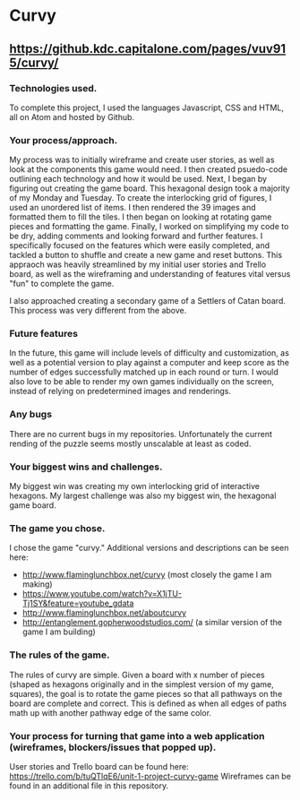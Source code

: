 Curvy
====================
https://github.kdc.capitalone.com/pages/vuv915/curvy/
---------------------
### Technologies used.
To complete this project, I used the languages Javascript, CSS and HTML, all on Atom and hosted by Github.

### Your process/approach.
My process was to initially wireframe and create user stories, as well as look at the components this game would need. I then created psuedo-code outlining each technology and how it would be used. Next, I began by figuring out creating the game board. This hexagonal design took a majority of my Monday and Tuesday. To create the interlocking grid of figures, I used an unordered list of items. I then rendered the 39 images and formatted them to fill the tiles. I then began on looking at rotating game pieces and formatting the game. Finally, I worked on simplifying my code to be dry, adding comments and looking forward and further features. I specifically focused on the features which were easily completed, and tackled a button to shuffle and create a new game and reset buttons. This appraoch was heavily streamlined by my initial user stories and Trello board, as well as the wireframing and understanding of features vital versus "fun" to complete the game.

I also approached creating a secondary game of a Settlers of Catan board. This process was very different from the above.

### Future features
In the future, this game will include levels of difficulty and customization, as well as a potential version to play against a computer and keep score as the number of edges successfully matched up in each round or turn. I would also love to be able to render my own games individually on the screen, instead of relying on predetermined images and renderings.

### Any bugs
There are no current bugs in my repositories. Unfortunately the current rending of the puzzle seems mostly unscalable at least as coded.

### Your biggest wins and challenges.
My biggest win was creating my own interlocking grid of interactive hexagons. My largest challenge was also my biggest win, the hexagonal game board.

### The game you chose.
I chose the game "curvy." Additional versions and descriptions can be seen here:
+ http://www.flaminglunchbox.net/curvy (most closely the game I am making)
+ https://www.youtube.com/watch?v=X1jTU-Tj1SY&feature=youtube_gdata
+ http://www.flaminglunchbox.net/aboutcurvy
+ http://entanglement.gopherwoodstudios.com/ (a similar version of the game I am building)

### The rules of the game.
The rules of curvy are simple. Given a board with x number of pieces (shaped as hexagons originally and in the simplest version of my game, squares), the goal is to rotate the game pieces so that all pathways on the board are complete and correct. This is defined as when all edges of paths math up with another pathway edge of the same color.

### Your process for turning that game into a web application (wireframes, blockers/issues that popped up).
User stories and Trello board can be found here: https://trello.com/b/tuQTlqE6/unit-1-project-curvy-game
Wireframes can be found in an additional file in this repository.
